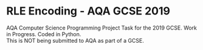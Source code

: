 # RLE Encoding - AQA GCSE 2019
 AQA Computer Science Programming Project Task for the 2019 GCSE. Work in Progress. Coded in Python.  
 This is NOT being submitted to AQA as part of a GCSE.  